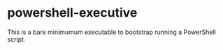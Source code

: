 # powershell-executive
This is a bare minimumum executable to bootstrap running a PowerShell script.

